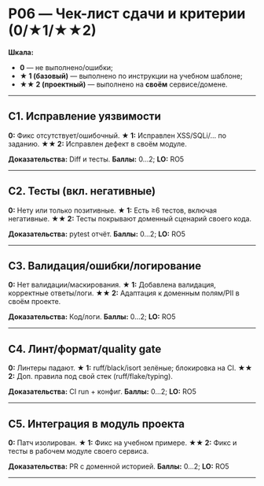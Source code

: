 # P06 — Чек-лист сдачи и критерии (0/★1/★★2)
**Шкала:**
- **0** — не выполнено/ошибки;
- **★ 1 (базовый)** — выполнено по инструкции на учебном шаблоне;
- **★★ 2 (проектный)** — выполнено на **своём** сервисе/домене.

---
## C1. Исправление уязвимости
**0:** Фикс отсутствует/ошибочный.
**★ 1:** Исправлен XSS/SQLi/… по заданию.
**★★ 2:** Исправлен дефект в своём модуле.

**Доказательства:** Diff и тесты.
**Баллы:** 0…2; **LO:** RO5

---
## C2. Тесты (вкл. негативные)
**0:** Нету или только позитивные.
**★ 1:** Есть ≥6 тестов, включая негативные.
**★★ 2:** Тесты покрывают доменный сценарий своего кода.

**Доказательства:** pytest отчёт.
**Баллы:** 0…2; **LO:** RO5

---
## C3. Валидация/ошибки/логирование
**0:** Нет валидации/маскирования.
**★ 1:** Добавлена валидация, корректные ответы/логи.
**★★ 2:** Адаптация к доменным полям/PII в своём проекте.

**Доказательства:** Код/логи.
**Баллы:** 0…2; **LO:** RO5

---
## C4. Линт/формат/quality gate
**0:** Линтеры падают.
**★ 1:** ruff/black/isort зелёные; блокировка на CI.
**★★ 2:** Доп. правила под свой стек (ruff/flake/typing).

**Доказательства:** CI run + конфиг.
**Баллы:** 0…2; **LO:** RO5

---
## C5. Интеграция в модуль проекта
**0:** Патч изолирован.
**★ 1:** Фикс на учебном примере.
**★★ 2:** Фикс и тесты в рабочем модуле своего сервиса.

**Доказательства:** PR с доменной историей.
**Баллы:** 0…2; **LO:** RO5

---
